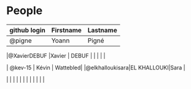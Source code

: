 # People


| github login | Firstname | Lastname |
| ------------ | --------- | -------- |
| @pigne       | Yoann     | Pigné    |

|@XavierDEBUF   |Xavier     | DEBUF    |
|              |           |          |

| @kev-15      | Kévin     | Wattebled|
|@elkhalloukisara|EL KHALLOUKI|Sara   |

|              |           |          |
|              |           |          |
|              |           |          |
